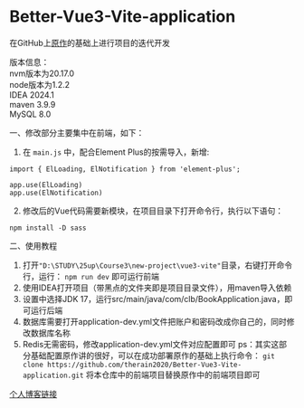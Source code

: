 # Better-Vue3-Vite-application
在GitHub上[原作](https://github.com/caolib/vue3-vite)的基础上进行项目的迭代开发

版本信息：
<br>nvm版本为20.17.0
<br>node版本为1.2.2
<br>IDEA 2024.1
<br>maven 3.9.9
<br>MySQL 8.0

一、修改部分主要集中在前端，如下：
  1. 在 ```main.js``` 中，配合Element Plus的按需导入，新增:

```
import { ElLoading, ElNotification } from 'element-plus';
 
app.use(ElLoading) 
app.use(ElNotification) 
```
  2. 修改后的Vue代码需要新模块，在项目目录下打开命令行，执行以下语句：
```
npm install -D sass
```
二、使用教程
  1. 打开```"D:\STUDY\25up\Course3\new-project\vue3-vite"```目录，右键打开命令行，运行：
  ```npm run dev```
  即可运行前端
  2. 使用IDEA打开项目（带黑点的文件夹即是项目目录文件），用maven导入依赖
  3. 设置中选择JDK 17，运行src/main/java/com/clb/BookApplication.java，即可运行后端
  4. 数据库需要打开application-dev.yml文件把账户和密码改成你自己的，同时修改数据库名称
  5. Redis无需密码，修改application-dev.yml文件对应配置即可
  ps：其实这部分基础配置原作讲的很好，可以在成功部署原作的基础上执行命令：
  ```git clone https://github.com/therain2020/Better-Vue3-Vite-application.git```
  将本仓库中的前端项目替换原作中的前端项目即可

  [个人博客链接](https://therain2020.github.io/)